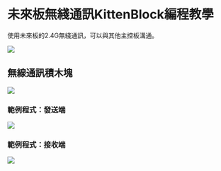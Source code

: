 # 未來板無綫通訊KittenBlock編程教學

使用未來板的2.4G無綫通訊，可以與其他主控板溝通。

![](../functional_module/PWmodules/images/kbbanner.png)

## 無線通訊積木塊

![](./images/radio.png)

### 範例程式：發送端

![](./images/radio_code1.png)

### 範例程式：接收端

![](./images/radio_code2.png)